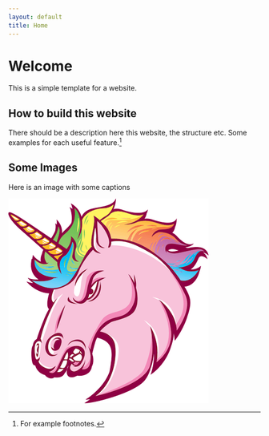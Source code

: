 ```yaml
---
layout: default
title: Home
---
```

# Welcome
This is a simple template for a website.

## How to build this website
There should be a description here this website, the structure etc. Some examples for each useful feature.[^1]

## Some Images
Here is an image with some captions

![Unicorn](/assets/images/github-404.png)

[^1]: For example footnotes.